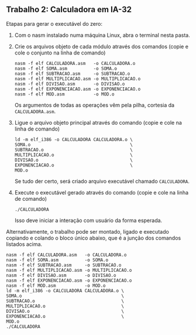 ## Trabalho 2: Calculadora em IA-32
Etapas para gerar o executável do zero:

1.  Com o nasm instalado numa máquina Linux,
    abra o terminal nesta pasta.
    
2. Crie os arquivos objeto de cada módulo através dos comandos (copie e cole o conjunto na linha de comando)
	```
    nasm -f elf CALCULADORA.asm   -o CALCULADORA.o 
    nasm -f elf SOMA.asm          -o SOMA.o
    nasm -f elf SUBTRACAO.asm     -o SUBTRACAO.o
    nasm -f elf MULTIPLICACAO.asm -o MULTIPLICACAO.o
    nasm -f elf DIVISAO.asm       -o DIVISAO.o
    nasm -f elf EXPONENCIACAO.asm -o EXPONENCIACAO.o
    nasm -f elf MOD.asm           -o MOD.o
	```  
	Os argumentos de todas as operações vêm pela pilha, cortesia da `CALCULADORA.asm`.
	
3.  Ligue o arquivo objeto principal através do comando (copie e cole na linha de comando)
	```
    ld -m elf_i386 -o CALCULADORA CALCULADORA.o \
    SOMA.o                                      \
    SUBTRACAO.o                                 \
    MULTIPLICACAO.o                             \
    DIVISAO.o                                   \
    EXPONENCIACAO.o                             \
    MOD.o	
	```
	Se tudo der certo, será criado arquivo executável chamado `CALCULADORA`.
	
4.  Execute o executável gerado através do comando (copie e cole na linha de comando)
	```
	./CALCULADORA
	```
	Isso deve iniciar a interação com usuário da forma esperada.  

Alternativamente, o trabalho pode ser montado, ligado e executado copiando e colando o bloco único abaixo,
que é a junção dos comandos listados acima.
```
nasm -f elf CALCULADORA.asm   -o CALCULADORA.o 
nasm -f elf SOMA.asm          -o SOMA.o
nasm -f elf SUBTRACAO.asm     -o SUBTRACAO.o
nasm -f elf MULTIPLICACAO.asm -o MULTIPLICACAO.o
nasm -f elf DIVISAO.asm       -o DIVISAO.o
nasm -f elf EXPONENCIACAO.asm -o EXPONENCIACAO.o
nasm -f elf MOD.asm           -o MOD.o
ld -m elf_i386 -o CALCULADORA CALCULADORA.o \
SOMA.o                                      \
SUBTRACAO.o                                 \
MULTIPLICACAO.o                             \
DIVISAO.o                                   \
EXPONENCIACAO.o                             \
MOD.o							
./CALCULADORA
```
